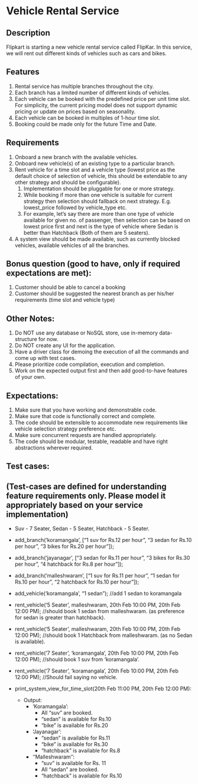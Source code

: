 # Vehicle Rental Service

## Description
Flipkart is starting a new vehicle rental service called FlipKar. In this service, we will rent out different kinds of vehicles such as cars and bikes.

## Features
1. Rental service has multiple branches throughout the city.
2. Each branch has a limited number of different kinds of vehicles.
3. Each vehicle can be booked with the predefined price per unit time slot. For simplicity, the current pricing model does not support dynamic pricing or update on prices based on seasonality.
4. Each vehicle can be booked in multiples of 1-hour time slot.
5. Booking could be made only for the future Time and Date.

## Requirements
1. Onboard a new branch with the available vehicles.
2. Onboard new vehicle(s) of an existing type to a particular branch.
3. Rent vehicle for a time slot and a vehicle type (lowest price as the default choice of selection of vehicle, this should be extendable to any other strategy and should be configurable).
	1. Implementation should be pluggable for one or more strategy.
	2. While booking if more than one vehicle is suitable for current strategy then selection should fallback on next strategy. E.g. lowest_price followed by vehicle_type etc.
	3. For example, let’s say there are more than one type of vehicle available for given no. of passenger, then selection can be based on lowest price first and next is the type of vehicle where Sedan is better than Hatchback (Both of them are 5 seaters).
4. A system view should be made available, such as currently blocked vehicles, available vehicles of all the branches.

## Bonus question (good to have, only if required expectations are met):
1. Customer should be able to cancel a booking
2. Customer should be suggested the nearest branch as per his/her requirements (time slot and vehicle type)

## Other Notes:
1. Do NOT use any database or NoSQL store, use in-memory data-structure for now.
2. Do NOT create any UI for the application.
3. Have a driver class for demoing the execution of all the commands and come up with test cases.
4. Please prioritize code compilation, execution and completion.
5. Work on the expected output first and then add good-to-have features of your own.

## Expectations:
1. Make sure that you have working and demonstrable code.
2. Make sure that code is functionally correct and complete.
3. The code should be extensible to accommodate new requirements like vehicle selection strategy preference etc.
4. Make sure concurrent requests are handled appropriately.
5. The code should be modular, testable, readable and have right abstractions wherever required.

## Test cases:
## (Test-cases are defined for understanding feature requirements only. Please model it appropriately based on your service implementation)
* Suv - 7 Seater, Sedan - 5 Seater, Hatchback - 5 Seater.
* add_branch(‘koramangala’, [“1 suv for Rs.12 per hour”, “3 sedan for Rs.10 per hour”, “3 bikes for Rs.20 per hour”]);
* add_branch(‘jayanagar’, [“3 sedan for Rs.11 per hour”, “3 bikes for Rs.30 per hour”, “4 hatchback for Rs.8 per hour”]);
* add_branch(‘malleshwaram’, [“1 suv for Rs.11 per hour”, “1 sedan for Rs.10 per hour”, “2 hatchback for Rs.10 per hour”]);
* add_vehicle(‘koramangala’,  “1 sedan”); //add 1 sedan to koramangala
* rent_vehicle(‘5 Seater’, malleshwaram, 20th Feb 10:00 PM, 20th Feb 12:00 PM); //should book 1 sedan from malleshwaram. (as preference for sedan is greater than hatchback).
* rent_vehicle(‘5 Seater’, malleshwaram, 20th Feb 10:00 PM, 20th Feb 12:00 PM); //should book 1 Hatchback from malleshwaram. (as no Sedan is available).
* rent_vehicle(‘7 Seater’, ‘koramangala’, 20th Feb 10:00 PM, 20th Feb 12:00 PM);
//should book 1 suv from ‘koramangala’.
* rent_vehicle(‘7 Seater’, ‘koramangala’, 20th Feb 10:00 PM, 20th Feb 12:00 PM); //Should fail saying no vehicle.

* print_system_view_for_time_slot(20th Feb 11:00 PM, 20th Feb 12:00 PM):
	* Output:
		* ‘Koramangala’:
			* All “suv” are booked.
			* “sedan” is available for Rs.10
			* “bike” is available for Rs.20
		* ‘Jayanagar’:
			* “sedan” is available for Rs.11
			* “bike” is available for Rs.30
			* “hatchback” is available for Rs.8
		* ‘‘Malleshwaram’’:
			* “suv” is available for Rs. 11
			* All “sedan” are booked.
			* “hatchback” is available for Rs.10
